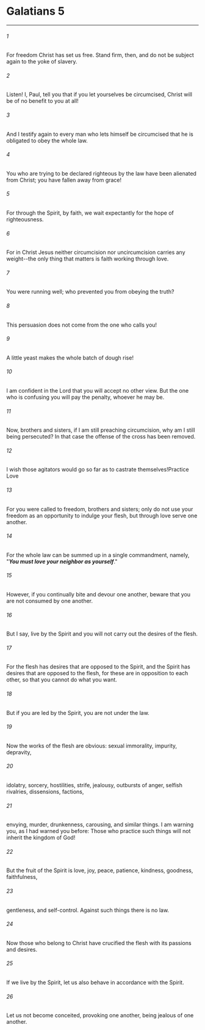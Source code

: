 # Galatians 5
***



###### 1 
For freedom Christ has set us free. Stand firm, then, and do not be subject again to the yoke of slavery. 

###### 2 
Listen! I, Paul, tell you that if you let yourselves be circumcised, Christ will be of no benefit to you at all! 

###### 3 
And I testify again to every man who lets himself be circumcised that he is obligated to obey the whole law. 

###### 4 
You who are trying to be declared righteous by the law have been alienated from Christ; you have fallen away from grace! 

###### 5 
For through the Spirit, by faith, we wait expectantly for the hope of righteousness. 

###### 6 
For in Christ Jesus neither circumcision nor uncircumcision carries any weight--the only thing that matters is faith working through love. 

###### 7 
You were running well; who prevented you from obeying the truth? 

###### 8 
This persuasion does not come from the one who calls you! 

###### 9 
A little yeast makes the whole batch of dough rise! 

###### 10 
I am confident in the Lord that you will accept no other view. But the one who is confusing you will pay the penalty, whoever he may be. 

###### 11 
Now, brothers and sisters, if I am still preaching circumcision, why am I still being persecuted? In that case the offense of the cross has been removed. 

###### 12 
I wish those agitators would go so far as to castrate themselves!Practice Love 

###### 13 
For you were called to freedom, brothers and sisters; only do not use your freedom as an opportunity to indulge your flesh, but through love serve one another. 

###### 14 
For the whole law can be summed up in a single commandment, namely, "**_You must love your neighbor as yourself_**." 

###### 15 
However, if you continually bite and devour one another, beware that you are not consumed by one another. 

###### 16 
But I say, live by the Spirit and you will not carry out the desires of the flesh. 

###### 17 
For the flesh has desires that are opposed to the Spirit, and the Spirit has desires that are opposed to the flesh, for these are in opposition to each other, so that you cannot do what you want. 

###### 18 
But if you are led by the Spirit, you are not under the law. 

###### 19 
Now the works of the flesh are obvious: sexual immorality, impurity, depravity, 

###### 20 
idolatry, sorcery, hostilities, strife, jealousy, outbursts of anger, selfish rivalries, dissensions, factions, 

###### 21 
envying, murder, drunkenness, carousing, and similar things. I am warning you, as I had warned you before: Those who practice such things will not inherit the kingdom of God! 

###### 22 
But the fruit of the Spirit is love, joy, peace, patience, kindness, goodness, faithfulness, 

###### 23 
gentleness, and self-control. Against such things there is no law. 

###### 24 
Now those who belong to Christ have crucified the flesh with its passions and desires. 

###### 25 
If we live by the Spirit, let us also behave in accordance with the Spirit. 

###### 26 
Let us not become conceited, provoking one another, being jealous of one another.
